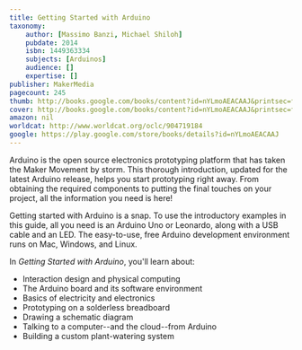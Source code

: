 ```yaml
---
title: Getting Started with Arduino
taxonomy:
	author: [Massimo Banzi, Michael Shiloh]
	pubdate: 2014
	isbn: 1449363334
	subjects: [Arduinos]
	audience: []
	expertise: []
publisher: MakerMedia
pagecount: 245
thumb: http://books.google.com/books/content?id=nYLmoAEACAAJ&printsec=frontcover&img=1&zoom=1&imgtk=AFLRE70yVeWudDLPS-xavA0o81BtQnsknLGhecXYJj75sGBGGU0uHpMMpGbisz3FhKOCTUYV65S5JvhdV_HOh0p-xwr30gQ3bv65E8vFeaDYgcO_ZpWQCCi598BZIKS0GMSTp3GtH1Nr&source=gbs_api
cover: http://books.google.com/books/content?id=nYLmoAEACAAJ&printsec=frontcover&img=1&zoom=1&imgtk=AFLRE70yVeWudDLPS-xavA0o81BtQnsknLGhecXYJj75sGBGGU0uHpMMpGbisz3FhKOCTUYV65S5JvhdV_HOh0p-xwr30gQ3bv65E8vFeaDYgcO_ZpWQCCi598BZIKS0GMSTp3GtH1Nr&source=gbs_api
amazon: nil
worldcat: http://www.worldcat.org/oclc/904719184
google: https://play.google.com/store/books/details?id=nYLmoAEACAAJ
---
```

<p>Arduino is the open source electronics prototyping platform that has taken the Maker Movement by storm. This thorough introduction, updated for the latest Arduino release, helps you start prototyping right away. From obtaining the required components to putting the final touches on your project, all the information you need is here!</p> <p>Getting started with Arduino is a snap. To use the introductory examples in this guide, all you need is an Arduino Uno or Leonardo, along with a USB cable and an LED. The easy-to-use, free Arduino development environment runs on Mac, Windows, and Linux.</p> <p>In <i>Getting Started with Arduino</i>, you'll learn about:</p> <ul> <li>Interaction design and physical computing</li> <li>The Arduino board and its software environment</li> <li>Basics of electricity and electronics</li> <li>Prototyping on a solderless breadboard</li> <li>Drawing a schematic diagram</li> <li>Talking to a computer--and the cloud--from Arduino</li> <li>Building a custom plant-watering system</li> </ul>